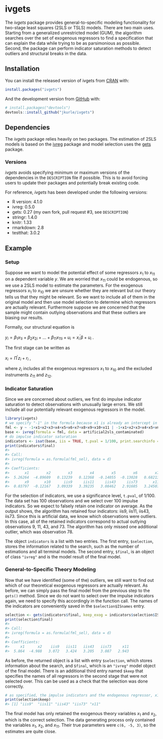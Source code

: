 
<!-- README.md is generated from README.Rmd. Please edit that file -->

# ivgets

<!-- badges: start -->
<!-- badges: end -->

The *ivgets* package provides general-to-specific modeling functionality
for two-stage least squares (2SLS or TSLS) models. There are two main
uses. Starting from a generalized unrestricted model (GUM), the
algorithm searches over the set of exogenous regressors to find a
specification that can explain the data while trying to be as
parsimonious as possible. Second, the package can perform indicator
saturation methods to detect outliers and structural breaks in the data.

## Installation

You can install the released version of ivgets from
[CRAN](https://CRAN.R-project.org) with:

``` r
install.packages("ivgets")
```

And the development version from [GitHub](https://github.com/) with:

``` r
# install.packages("devtools")
devtools::install_github("jkurle/ivgets")
```

## Dependencies

The *ivgets* package relies heavily on two packages. The estimation of
2SLS models is based on the [ivreg](https://john-d-fox.github.io/ivreg/)
package and model selection uses the
[gets](http://www.sucarrat.net/R/gets/) package.

### Versions

*ivgets* avoids specifying minimum or maximum versions of the
dependencies in the `DESCRIPTION` file if possible. This is to avoid
forcing users to update their packages and potentially break existing
code.

For reference, *ivgets* has been developed under the following versions:

-   R version: 4.1.0
-   ivreg: 0.5.0
-   gets: 0.27 (my own fork, pull request \#3, see `DESCRIPTION`)
-   stringr: 1.4.0
-   knitr: 1.33
-   rmarkdown: 2.8
-   testthat: 3.0.2

## Example

### Setup

Suppose we want to model the potential effect of some regressors
*x*<sub>1</sub> to *x*<sub>11</sub> on a dependent variable *y*. We are
worried that *x*<sub>11</sub> could be endogenous, so we use a 2SLS
model to estimate the parameters. For the exogenous regressors
*x*<sub>1</sub> to *x*<sub>10</sub> we are unsure whether they are
relevant but our theory tells us that they might be relevant. So we want
to include all of them in the original model and then use model
selection to determine which regressors are actually relevant.
Furthermore suppose we are concerned that the sample might contain
outlying observations and that these outliers are biasing our results.

Formally, our structural equation is

*y*<sub>*i*</sub> = *β*<sub>1</sub>*x*<sub>1*i*</sub> + *β*<sub>2</sub>*x*<sub>2*i*</sub> + ... + *β*<sub>11</sub>*x*<sub>11*i*</sub> + *u*<sub>*i*</sub> = *x*<sub>*i*</sub><sup>′</sup>*β* + *u*<sub>*i*</sub>
.

The first stage can be written as

*x*<sub>*i*</sub> = *Π*<sup>′</sup>*z*<sub>*i*</sub> + *r*<sub>*i*</sub>
,

where *z*<sub>*i*</sub> includes all the exogenous regressors
*x*<sub>1</sub> to *x*<sub>10</sub> and the excluded instruments
*z*<sub>11</sub> and *z*<sub>12</sub>.

### Indicator Saturation

Since we are concerned about outliers, we first do impulse indicator
saturation to detect observations with unusually large errors. We still
include all our potentially relevant exogenous regressors in the model.

``` r
library(ivgets)
# we specify "-1" in the formula because x1 is already an intercept in our data frame
fml <- y ~ -1+x1+x2+x3+x4+x5+x6+x7+x8+x9+x10+x11 | -1+x1+x2+x3+x4+x5+x6+x7+x8+x9+x10+z11+z12
base <- ivreg(formula = fml, data = artificial2sls_contaminated)
# do impulse indicator saturation
indicators <- isat(base, iis = TRUE, t.pval = 1/100, print.searchinfo = FALSE)
print(indicators$final)
#> 
#> Call:
#> ivreg(formula = as.formula(fml_sel), data = d)
#> 
#> Coefficients:
#>       x1        x2        x3        x4        x5        x6        x7        x8  
#>  5.26264  -4.89609   0.13239   0.12368  -0.14055  -0.13028   0.68213   0.13232  
#>       x9       x10      iis9     iis11     iis43     iis73       x11  
#>  0.03797  -0.12167   3.09339   3.39235   3.08462   2.91605   3.24507
```

For the selection of indicators, we use a significance level, `t.pval`,
of 1/100. The data set has 100 observations and we select over 100
impulse indicators. So we expect to falsely retain one indicator on
average. As the output shows, the algorithm has retained four
indicators: iis9, iis11, iis43, iis73. Since this is artificial data, we
know which observations were outliers. In this case, all of the retained
indicators correspond to actual outlying observations 9, 11, 43, and 73.
The algorithm has only missed one additional outlier, which was
observation 78.

The object `indicators` is a list with two entries. The first entry,
`$selection`, stores the information related to the search, such as the
number of estimations and all terminal models. The second entry,
`$final`, is an object of class `"ivreg"` and is the model result of the
final model.

### General-to-Specific Theory Modeling

Now that we have identified (some of the) outliers, we still want to
find out which of our theoretical exogenous regressors are actually
relevant. As before, we can simply pass the final model from the
previous step to the `gets()` method. Since we do not want to select
over the impulse indicators again, we need to specify this accordingly
in the function call. The names of the indicators are conveniently saved
in the `$selection$ISnames` entry.

``` r
selection <- gets(indicators$final, keep_exog = indicators$selection$ISnames, print.searchinfo = FALSE)
print(selection$final)
#> 
#> Call:
#> ivreg(formula = as.formula(fml_sel), data = d)
#> 
#> Coefficients:
#>     x1      x2    iis9   iis11   iis43   iis73     x11  
#>  5.864  -4.988   3.072   3.424   3.205   3.087   2.943
```

As before, the returned object is a list with entry `$selection`, which
stores information about the search, and `$final`, which is an `"ivreg"`
model object of the final model. There is an additional third entry
named `$keep` that specifies the names of all regressors in the second
stage that were not selected over. This can be used as a check that the
selection was done correctly.

``` r
# as specified, the impulse indicators and the endogenous regressor, x11, were not selected over
print(selection$keep)
#> [1] "iis9"  "iis11" "iis43" "iis73" "x11"
```

The final model has only retained the exogenous theory variables
*x*<sub>1</sub> and *x*<sub>2</sub>, which is the correct selection. The
data generating process only contained the variables *x*<sub>1</sub>,
*x*<sub>2</sub>, and *x*<sub>11</sub>. Their true parameters were
`c(6, -5, 3)`, so the estimates are quite close.
